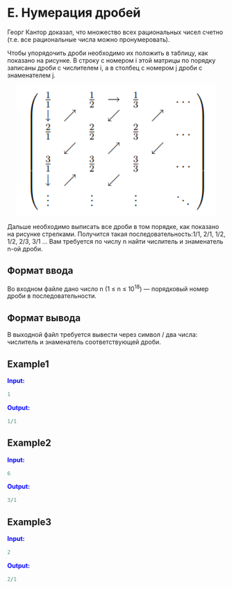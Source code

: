 # E. Нумерация дробей  

Георг Кантор доказал, что множество всех рациональных чисел счетно (т.е. все рациональные числа можно пронумеровать).

Чтобы упорядочить дроби необходимо их положить в таблицу, как показано на рисунке. В строку с номером i этой матрицы по порядку записаны дроби с числителем i, а в столбец с номером j дроби с знаменателем j.  
<p align="center">
  <img width="460" height="300" src=statement-image.png>
</p>


Дальше необходимо выписать все дроби в том порядке, как показано на рисунке стрелками. Получится такая последовательность:1/1, 2/1, 1/2, 1/2, 2/3, 3/1 ...
Вам требуется по числу n найти числитель и знаменатель n-ой дроби.  

## Формат ввода  
Во входном файле дано число n (1 &le; n &le; 10<sup>18</sup>) — порядковый номер дроби в последовательности.

## Формат вывода

В выходной файл требуется вывести через символ / два числа: числитель и знаменатель соответствующей дроби.

## Example1
<font color="blue">**Input:**</font>
```c++
1
```
<font color="blue">**Output:**</font>
```c++
1/1
``` 

## Example2
<font color="blue">**Input:**</font>
```c++
6
```
<font color="blue">**Output:**</font>
```c++
3/1
```   

## Example3
<font color="blue">**Input:**</font>
```c++
2
```
<font color="blue">**Output:**</font>
```c++
2/1
``` 